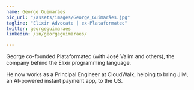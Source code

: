 ```yaml
---
name: George Guimarães
pic_url: "/assets/images/George_Guimarães.jpg"
tagline: "Elixir Advocate | ex-Plataformatec"
twitter: georgeguimaraes
linkedin: /in/georgeguimaraes/

---
```

George co-founded Plataformatec (with José Valim and others), the company behind the Elixir programming language.

He now works as a Principal Engineer at CloudWalk, helping to bring JIM, an AI-powered instant payment app, to the US.